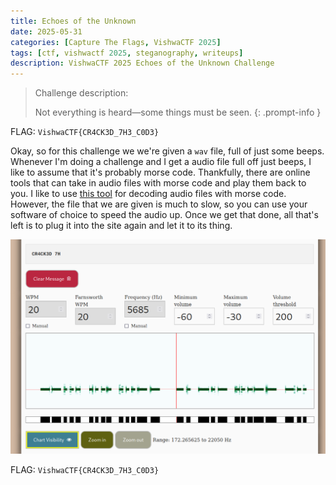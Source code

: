 ```yaml
---
title: Echoes of the Unknown
date: 2025-05-31
categories: [Capture The Flags, VishwaCTF 2025]
tags: [ctf, vishwactf 2025, steganography, writeups]
description: VishwaCTF 2025 Echoes of the Unknown Challenge
---
```



> Challenge description:
> 
> Not everything is heard—some things must be seen.
{: .prompt-info }

FLAG: `VishwaCTF{CR4CK3D_7H3_C0D3}`

Okay, so for this challenge we we're given a `wav` file, full of just some beeps. Whenever I'm doing a challenge and I get a audio file full off just beeps, I like to assume that it's probably morse code. Thankfully, there are online tools that can take in audio files with morse code and play them back to you. I like to use [this tool](https://morsecode.world/international/decoder/audio-decoder-adaptive.html) for decoding audio files with morse code. However, the file that we are given is much to slow, so you can use your software of choice to speed the audio up. Once we get that done, all that's left is to plug it into the site again and let it to its thing.

![the morse decoded](/assets/img/vishwactf-2025/echoes/image0.png)

FLAG: `VishwaCTF{CR4CK3D_7H3_C0D3}`
